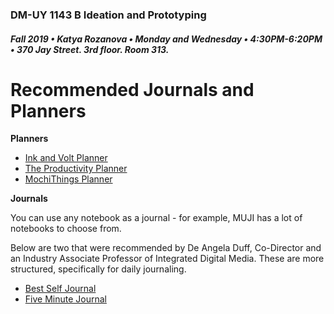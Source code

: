 ### DM-UY 1143 B Ideation and Prototyping
##### Fall 2019 • Katya Rozanova • Monday and Wednesday • 4:30PM-6:20PM • 370 Jay Street. 3rd floor. Room 313.  

# Recommended Journals and Planners 

**Planners**

<ul>
<li><a href="https://inkandvolt.com/collections/planners/products/planner-notebook" target="_blank">Ink and Volt Planner</a></li>
<li><a href="https://www.intelligentchange.com/products/the-productivity-planner" target="_blank">The Productivity Planner</a></li>
  <li><a href="https://shop.mochithings.com/products/49733?gclid=CjwKCAjw-7LrBRB6EiwAhh1yX1hvtOA7C7QZGoLtUWkyTROYRvdvXb0EPwTyrjD-OEW3xOPZN9zOdxoCV7cQAvD_BwE">MochiThings Planner</a>
  </li>
</ul>

**Journals**


 <p> You can use any notebook as a journal - for example, MUJI has a lot of notebooks to choose from.
  </p>
  <p>
 Below are two that were recommended by De Angela Duff, Co-Director and an Industry Associate Professor of Integrated Digital Media. These are more structured, specifically for daily journaling.
 <ul>
<li><a href="https://bestself.co/products/self-journal" target="_blank">Best Self Journal</a></li>
<li><a href="https://www.intelligentchange.com/products/the-five-minute-journal" target="_blank">Five Minute Journal</a></li>
</ul>
</p>
